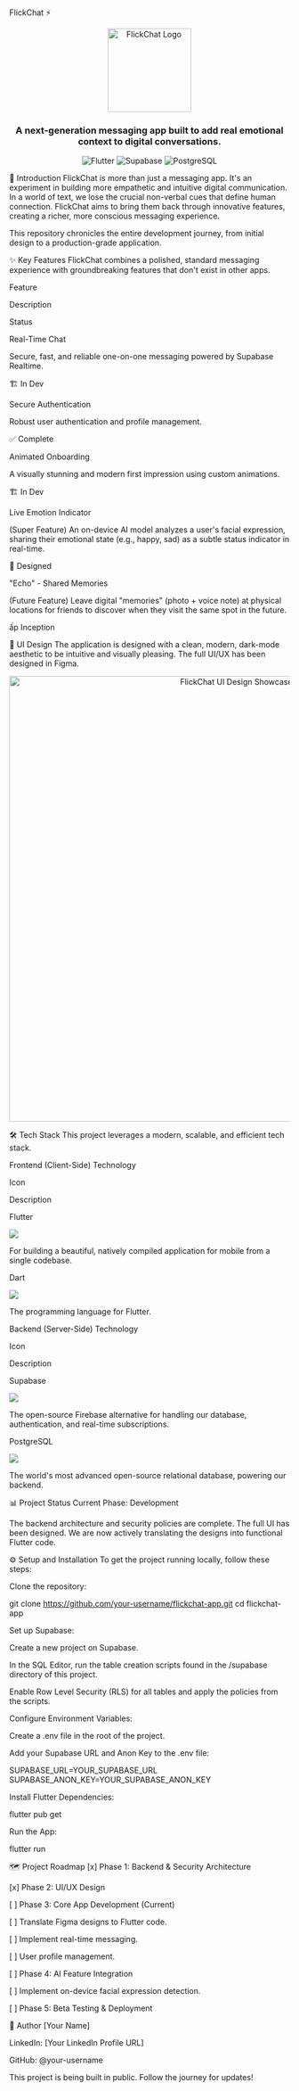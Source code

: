 FlickChat ⚡
<p align="center">
<img src="https://raw.githubusercontent.com/your-username/flickchat-app/main/assets/logo-for-readme.png" alt="FlickChat Logo" width="150"/>
</p>

<h3 align="center">A next-generation messaging app built to add real emotional context to digital conversations.</h3>

<p align="center">
<img alt="Flutter" src="https://img.shields.io/badge/Flutter-02569B?style=for-the-badge&logo=flutter&logoColor=white"/>
<img alt="Supabase" src="https://img.shields.io/badge/Supabase-3ECF8E?style=for-the-badge&logo=supabase&logoColor=white"/>
<img alt="PostgreSQL" src="https://img.shields.io/badge/PostgreSQL-4169E1?style=for-the-badge&logo=postgresql&logoColor=white"/>
</p>

🚀 Introduction
FlickChat is more than just a messaging app. It's an experiment in building more empathetic and intuitive digital communication. In a world of text, we lose the crucial non-verbal cues that define human connection. FlickChat aims to bring them back through innovative features, creating a richer, more conscious messaging experience.

This repository chronicles the entire development journey, from initial design to a production-grade application.

✨ Key Features
FlickChat combines a polished, standard messaging experience with groundbreaking features that don't exist in other apps.

Feature

Description

Status

Real-Time Chat

Secure, fast, and reliable one-on-one messaging powered by Supabase Realtime.

🏗️ In Dev

Secure Authentication

Robust user authentication and profile management.

✅ Complete

Animated Onboarding

A visually stunning and modern first impression using custom animations.

🏗️ In Dev

Live Emotion Indicator

(Super Feature) An on-device AI model analyzes a user's facial expression, sharing their emotional state (e.g., happy, sad) as a subtle status indicator in real-time.

🎨 Designed

"Echo" - Shared Memories

(Future Feature) Leave digital "memories" (photo + voice note) at physical locations for friends to discover when they visit the same spot in the future.

ấp Inception

🎨 UI Design
The application is designed with a clean, modern, dark-mode aesthetic to be intuitive and visually pleasing. The full UI/UX has been designed in Figma.

<p align="center">
<img src="https://raw.githubusercontent.com/your-username/flickchat-app/main/assets/design-showcase.png" alt="FlickChat UI Design Showcase" width="800"/>
</p>

🛠️ Tech Stack
This project leverages a modern, scalable, and efficient tech stack.

Frontend (Client-Side)
Technology

Icon

Description

Flutter

<img src="https://img.shields.io/badge/-Flutter-02569B?style=flat-square&logo=flutter&logoColor=white" />

For building a beautiful, natively compiled application for mobile from a single codebase.

Dart

<img src="https://img.shields.io/badge/-Dart-0175C2?style=flat-square&logo=dart&logoColor=white" />

The programming language for Flutter.

Backend (Server-Side)
Technology

Icon

Description

Supabase

<img src="https://img.shields.io/badge/-Supabase-3ECF8E?style=flat-square&logo=supabase&logoColor=white" />

The open-source Firebase alternative for handling our database, authentication, and real-time subscriptions.

PostgreSQL

<img src="https://img.shields.io/badge/-PostgreSQL-4169E1?style=flat-square&logo=postgresql&logoColor=white" />

The world's most advanced open-source relational database, powering our backend.

📊 Project Status
Current Phase: Development

The backend architecture and security policies are complete. The full UI has been designed. We are now actively translating the designs into functional Flutter code.

⚙️ Setup and Installation
To get the project running locally, follow these steps:

Clone the repository:

git clone https://github.com/your-username/flickchat-app.git
cd flickchat-app

Set up Supabase:

Create a new project on Supabase.

In the SQL Editor, run the table creation scripts found in the /supabase directory of this project.

Enable Row Level Security (RLS) for all tables and apply the policies from the scripts.

Configure Environment Variables:

Create a .env file in the root of the project.

Add your Supabase URL and Anon Key to the .env file:

SUPABASE_URL=YOUR_SUPABASE_URL
SUPABASE_ANON_KEY=YOUR_SUPABASE_ANON_KEY

Install Flutter Dependencies:

flutter pub get

Run the App:

flutter run

🗺️ Project Roadmap
[x] Phase 1: Backend & Security Architecture

[x] Phase 2: UI/UX Design

[ ] Phase 3: Core App Development (Current)

[ ] Translate Figma designs to Flutter code.

[ ] Implement real-time messaging.

[ ] User profile management.

[ ] Phase 4: AI Feature Integration

[ ] Implement on-device facial expression detection.

[ ] Phase 5: Beta Testing & Deployment

👤 Author
[Your Name]

LinkedIn: [Your LinkedIn Profile URL]

GitHub: @your-username

This project is being built in public. Follow the journey for updates!
